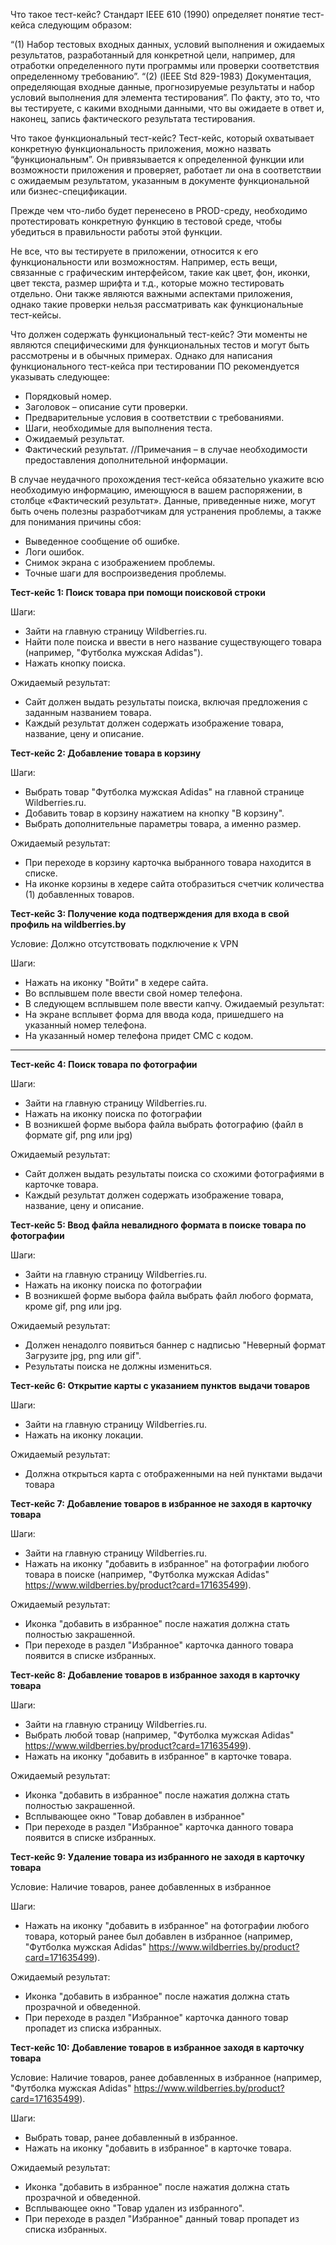 Что такое тест-кейс?
Стандарт IEEE 610 (1990) определяет понятие тест-кейса следующим образом:

“(1) Набор тестовых входных данных, условий выполнения и ожидаемых результатов, разработанный для конкретной цели, например, для отработки определенного пути программы или проверки соответствия определенному требованию”.
“(2) (IEEE Std 829-1983) Документация, определяющая входные данные, прогнозируемые результаты и набор условий выполнения для элемента тестирования”.
По факту, это то, что вы тестируете, с какими входными данными, что вы ожидаете в ответ и, наконец, запись фактического результата тестирования.

Что такое функциональный тест-кейс?
Тест-кейс, который охватывает конкретную функциональность приложения, можно назвать “функциональным”. Он привязывается к определенной функции или возможности приложения и проверяет, работает ли она в соответствии с ожидаемым результатом, указанным в документе функциональной или бизнес-спецификации.

Прежде чем что-либо будет перенесено в PROD-среду, необходимо протестировать конкретную функцию в тестовой среде, чтобы убедиться в правильности работы этой функции.

Не все, что вы тестируете в приложении, относится к его функциональности или возможностям. Например, есть вещи, связанные с графическим интерфейсом, такие как цвет, фон, иконки, цвет текста, размер шрифта и т.д., которые можно тестировать отдельно. Они также являются важными аспектами приложения, однако такие проверки нельзя рассматривать как функциональные тест-кейсы.

Что должен содержать функциональный тест-кейс?
Эти моменты не являются специфическими для функциональных тестов и могут быть рассмотрены и в обычных примерах. Однако для написания функционального тест-кейса при тестировании ПО рекомендуется указывать следующее:

- Порядковый номер.
- Заголовок – описание сути проверки.
- Предварительные условия в соответствии с требованиями.
- Шаги, необходимые для выполнения теста.
- Ожидаемый результат.
- Фактический результат.
//Примечания – в случае необходимости предоставления дополнительной информации.

В случае неудачного прохождения тест-кейса обязательно укажите всю необходимую информацию, имеющуюся в вашем распоряжении, в столбце «Фактический результат». Данные, приведенные ниже, могут быть очень полезны разработчикам для устранения проблемы, а также для понимания причины сбоя:

- Выведенное сообщение об ошибке.
- Логи ошибок.
- Снимок экрана с изображением проблемы.
- Точные шаги для воспроизведения проблемы.



**Тест-кейс 1: Поиск товара при помощи поисковой строки**

Шаги:

- Зайти на главную страницу Wildberries.ru.
- Найти поле поиска и ввести в него название существующего товара (например, "Футболка мужская Adidas").
- Нажать кнопку поиска.

Ожидаемый результат:

- Сайт должен выдать результаты поиска, включая предложения с заданным названием товара.
- Каждый результат должен содержать изображение товара, название, цену и описание.

**Тест-кейс 2: Добавление товара в корзину**

Шаги:

- Выбрать товар "Футболка мужская Adidas" на главной странице Wildberries.ru.
- Добавить товар в корзину нажатием на кнопку "В корзину".
- Выбрать дополнительные параметры товара, а именно размер.

Ожидаемый результат:

- При переходе в корзину карточка выбранного товара находится в списке.
- На иконке корзины в хедере сайта отобразиться счетчик количества (1) добавленных товаров.

**Тест-кейс 3: Получение кода подтверждения для входа в свой профиль на wildberries.by**

Условие: Должно отсутствовать подключение к VPN

Шаги:

- Нажать на иконку "Войти" в хедере сайта.
- Во всплывшем поле ввести свой номер телефона.
- В следующем всплывшем поле ввести капчу.
Ожидаемый результат:
- На экране всплывет форма для ввода кода, пришедшего на указанный номер телефона.
- На указанный номер телефона придет СМС с кодом.

---------------------------------------------------------------------------------------------
  
**Тест-кейс 4: Поиск товара по фотографии**

Шаги:

- Зайти на главную страницу Wildberries.ru.
- Нажать на иконку поиска по фотографии
- В возникшей форме выбора файла выбрать фотографию (файл в формате gif, png или jpg)

Ожидаемый результат:

- Сайт должен выдать результаты поиска со схожими фотографиями в карточке товара.
- Каждый результат должен содержать изображение товара, название, цену и описание.

**Тест-кейс 5: Ввод файла невалидного формата в поиске товара по фотографии**

Шаги:

- Зайти на главную страницу Wildberries.ru.
- Нажать на иконку поиска по фотографии
- В возникшей форме выбора файла выбрать файл любого формата, кроме  gif, png или jpg.

Ожидаемый результат:

- Должен ненадолго появиться баннер с надписью "Неверный формат Загрузите jpg, png или gif".
- Результаты поиска не должны измениться.

**Тест-кейс 6: Открытие карты с указанием пунктов выдачи товаров**

Шаги:

- Зайти на главную страницу Wildberries.ru.
- Нажать на иконку локации.
  
Ожидаемый результат:

- Должна открыться карта с отображенными на ней пунктами выдачи товара


**Тест-кейс 7: Добавление товаров в избранное не заходя в карточку товара**

Шаги:

- Зайти на главную страницу Wildberries.ru.
- Нажать на иконку "добавить в избранное" на фотографии любого товара в поиске (например, "Футболка мужская Adidas" https://www.wildberries.by/product?card=171635499).
  
Ожидаемый результат:

- Иконка "добавить в избранное" после нажатия должна стать полностью закрашенной.
- При переходе в раздел "Избранное" карточка данного товара появится в списке избранных.


**Тест-кейс 8: Добавление товаров в избранное заходя в карточку товара**

Шаги:

- Зайти на главную страницу Wildberries.ru.
- Выбрать любой товар (например, "Футболка мужская Adidas" https://www.wildberries.by/product?card=171635499).
- Нажать на иконку "добавить в избранное" в карточке товара.
  
Ожидаемый результат:

- Иконка "добавить в избранное" после нажатия должна стать полностью закрашенной.
- Всплывающее окно "Товар добавлен в избранное"
- При переходе в раздел "Избранное" карточка данного товара появится в списке избранных.

**Тест-кейс 9: Удаление товара из избранного не заходя в карточку товара**

Условие: Наличие товаров, ранее добавленных в избранное

Шаги:
- Нажать на иконку "добавить в избранное" на фотографии любого товара, который ранее был добавлен в избранное (например, "Футболка мужская Adidas" https://www.wildberries.by/product?card=171635499).
  
Ожидаемый результат:
- Иконка "добавить в избранное" после нажатия должна стать прозрачной и обведенной.
- При переходе в раздел "Избранное" карточка данного товар пропадет из списка избранных.


**Тест-кейс 10: Добавление товаров в избранное заходя в карточку товара**

Условие: Наличие товаров, ранее добавленных в избранное (например, "Футболка мужская Adidas" https://www.wildberries.by/product?card=171635499).

Шаги:
- Выбрать товар, ранее добавленный в избранное.
- Нажать на иконку "добавить в избранное" в карточке товара.
  
Ожидаемый результат:

- Иконка "добавить в избранное" после нажатия должна стать прозрачной и обведенной.
- Всплывающее окно "Товар удален из избранного".
- При переходе в раздел "Избранное" данный товар пропадет из списка избранных.




